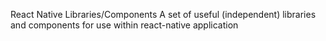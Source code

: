 React Native Libraries/Components
A set of useful (independent) libraries and components for use within
react-native application
